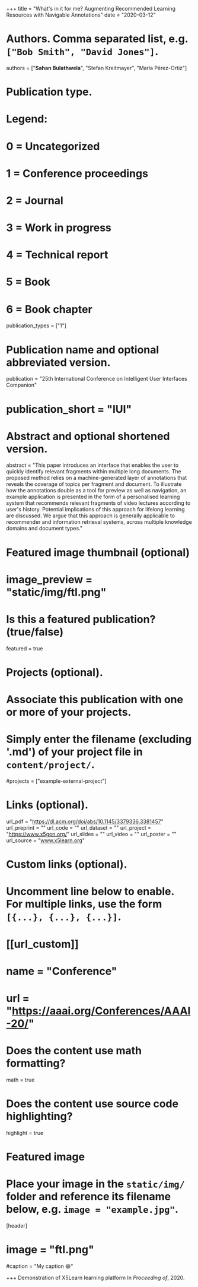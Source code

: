 +++
title = "What's in it for me? Augmenting Recommended Learning Resources with Navigable Annotations"
date = "2020-03-12"

# Authors. Comma separated list, e.g. `["Bob Smith", "David Jones"]`.

authors = ["**Sahan Bulathwela**", "Stefan Kreitmayer", "María Pérez-Ortiz"]

# Publication type.
# Legend:
# 0 = Uncategorized
# 1 = Conference proceedings
# 2 = Journal
# 3 = Work in progress
# 4 = Technical report
# 5 = Book
# 6 = Book chapter
publication_types = ["1"]

# Publication name and optional abbreviated version.
publication = "25th International Conference on Intelligent User Interfaces Companion"
# publication_short = "IUI"

# Abstract and optional shortened version.

abstract = "This paper introduces an interface that enables the user to quickly identify relevant fragments within multiple long documents. The proposed method relies on a machine-generated layer of annotations that reveals the coverage of topics per fragment and document. To illustrate how the annotations double as a tool for preview as well as navigation, an example application is presented in the form of a personalised learning system that recommends relevant fragments of video lectures according to user's history. Potential implications of this approach for lifelong learning are discussed. We argue that this approach is generally applicable to recommender and information retrieval systems, across multiple knowledge domains and document types."
# Featured image thumbnail (optional)
# image_preview = "static/img/ftl.png"

# Is this a featured publication? (true/false)
featured = true

# Projects (optional).
#   Associate this publication with one or more of your projects.
#   Simply enter the filename (excluding '.md') of your project file in `content/project/`.
#projects = ["example-external-project"]

# Links (optional).
url_pdf = "https://dl.acm.org/doi/abs/10.1145/3379336.3381457"
url_preprint = ""
url_code = ""
url_dataset = ""
url_project = "https://www.x5gon.org/"
url_slides = ""
url_video = ""
url_poster = ""
url_source = "www.x5learn.org"

# Custom links (optional).
#   Uncomment line below to enable. For multiple links, use the form `[{...}, {...}, {...}]`.
# [[url_custom]]
# name = "Conference"
# url = "https://aaai.org/Conferences/AAAI-20/"

# Does the content use math formatting?
math = true

# Does the content use source code highlighting?
highlight = true
  
# Featured image
# Place your image in the `static/img/` folder and reference its filename below, e.g. `image = "example.jpg"`.
[header]
# image = "ftl.png"
#caption = "My caption :smile:"

+++
Demonstration of X5Learn learning platform
In *Proceeding of*, 2020. 
